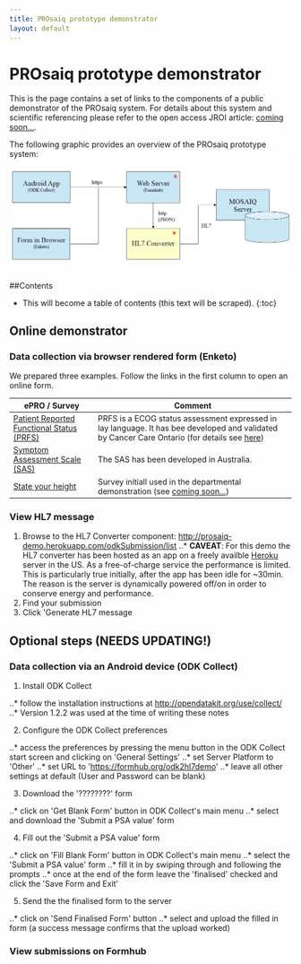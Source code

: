 ```yaml
---
title: PROsaiq prototype demonstrator
layout: default
---
```


# PROsaiq prototype demonstrator

This is the page contains a set of links to the components of a public demonstrator of the PROsaiq system. For details about this system and scientific referencing please refer to the open access JROI article: [coming soon...](http://jroi.org).

The following graphic provides an overview of the PROsaiq prototype system:
![PROsaiq prototype demonstrator overview](images/prosaiq-demo.png)

##Contents
* This will become a table of contents (this text will be scraped).
{:toc}


## Online demonstrator

### Data collection via browser rendered form (Enketo)

We prepared three examples. Follow the links in the first column to open an online form.

ePRO / Survey | Comment
---|---
[Patient Reported Functional Status (PRFS)](https://qxrqf.enketo.formhub.org/webform)| PRFS is a ECOG status assessment expressed in lay language. It has bee developed and validated by Cancer Care Ontario (for details see [here](https://www.cancercare.on.ca/common/pages/UserFile.aspx?fileId=277285))
[Symptom Assessment Scale (SAS)](https://tdr54.enketo.formhub.org/webform)| The SAS has been developed in Australia. 
[State your height](https://znu9d.enketo.formhub.org/webform)|Survey initiall used in the departmental demonstration (see [coming soon...](jroi.org))



### View HL7 message 

1. Browse to the HL7 Converter component: http://prosaiq-demo.herokuapp.com/odkSubmission/list
..* __CAVEAT__: For this demo the HL7 converter has been hosted as an app on a freely availble [Heroku](https://www.heroku.com/) server in the US. As a free-of-charge service the performance is limited. This is particularly true initially, after the app has been idle for ~30min. The reason is the server is dynamically powered off/on in order to conserve energy and performance.
2. Find your submission
3. Click 'Generate HL7 message


## Optional steps (NEEDS UPDATING!)

### Data collection via an Android device (ODK Collect)

1. Install ODK Collect

..* follow the installation instructions at http://opendatakit.org/use/collect/
..* Version 1.2.2 was used at the time of writing these notes

2. Configure the ODK Collect preferences

..* access the preferences by pressing the menu button in the ODK Collect start screen and clicking on 'General  Settings'
..* set Server Platform to 'Other'
..* set URL to 'https://formhub.org/odk2hl7demo'
..* leave all other settings at default (User and Password can be blank)

3. Download the '????????' form

..* click on 'Get Blank Form' button in ODK Collect's main menu
..* select and download the 'Submit a PSA value' form

4. Fill out the 'Submit a PSA value' form

..* click on 'Fill Blank Form' button in ODK Collect's main menu
..* select the 'Submit a PSA value' form
..* fill it in by swiping through and following the prompts
..* once at the end of the form leave the 'finalised' checked and click the 'Save Form and Exit'

5. Send the the finalised form to the server

..* click on 'Send Finalised Form' button
..* select and upload the filled in form (a success message confirms that the upload worked)

### View submissions on Formhub

